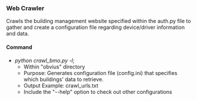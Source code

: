 ### Web Crawler  
Crawls the building management website specified within the auth.py file to gather and create a configuration file regarding device/driver information and data.

#### Command
* <i>python crawl_bmo.py -l</i>;
    - Within "obvius" directory
    - Purpose: Generates configuration file (config.ini) that specifies which buildings' data to retrieve.
    - Output Example: crawl_urls.txt
    - Include the "--help" option to check out other configurations
